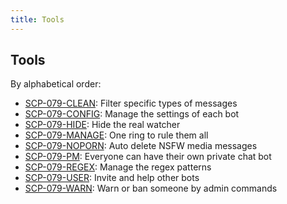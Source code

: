```yaml
---
title: Tools
---
```


## Tools

By alphabetical order:

- [SCP-079-CLEAN](/clean/): 
Filter specific types of messages
- [SCP-079-CONFIG](/config/): 
Manage the settings of each bot
- [SCP-079-HIDE](/hide/): 
Hide the real watcher
- [SCP-079-MANAGE](/manage/): 
One ring to rule them all
- [SCP-079-NOPORN](/noporn/): 
Auto delete NSFW media messages
- [SCP-079-PM](/pm/): 
Everyone can have their own private chat bot
- [SCP-079-REGEX](/regex/): 
Manage the regex patterns
- [SCP-079-USER](/user/): 
Invite and help other bots
- [SCP-079-WARN](/warn/): 
Warn or ban someone by admin commands

<audio src="/audio/page/tools.ogg" autoplay></audio>
<audio id="dooropen079" src="/audio/door/dooropen079.ogg"/>
